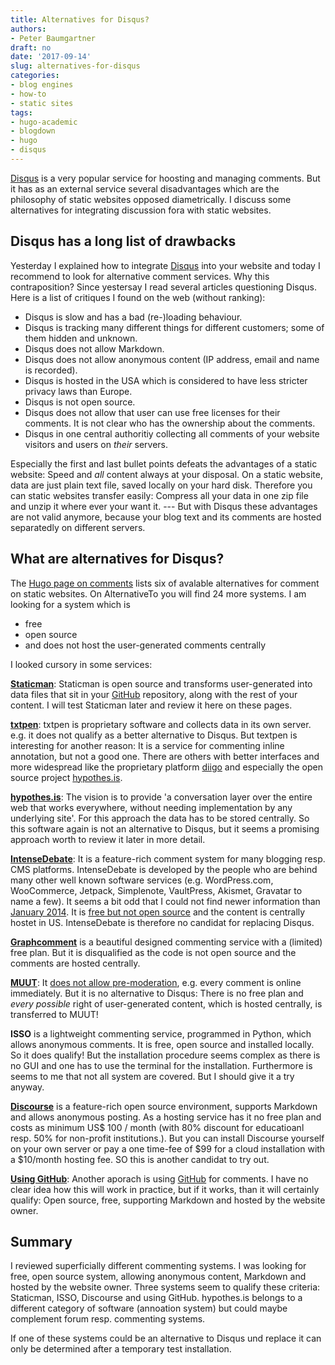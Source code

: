 ```yaml
---
title: Alternatives for Disqus?
authors: 
- Peter Baumgartner
draft: no
date: '2017-09-14'
slug: alternatives-for-disqus
categories:
- blog engines
- how-to
- static sites
tags:
- hugo-academic
- blogdown
- hugo
- disqus
---
```

[Disqus](https://disqus.com/) is a very popular service for hoosting and managing comments. But it has as an external service several disadvantages which are the philosophy of static websites opposed diametrically. I discuss some alternatives for integrating discussion fora with static websites.

<!--more-->

## Disqus has a long list of drawbacks

Yesterday I explained how to integrate [Disqus](https://disqus.com/) into your website and today I recommend to look for alternative comment services. Why this contraposition? Since yestersay I read several articles questioning Disqus. Here is a list of critiques I found on the web (without ranking):

* Disqus is slow and has a bad (re-)loading behaviour.
* Disqus is tracking many different things for different customers; some of them hidden and unknown.
* Disqus does not allow Markdown.
* Disqus does not allow anonymous content  (IP address, email and name is recorded). 
* Disqus is hosted in the USA which is considered to have less stricter privacy laws than Europe.
* Disqus is not open source.
* Disqus does not allow that user can use free licenses for their comments. It is not clear who has the ownership about the comments.
* Disqus in one central authoritiy collecting all comments of your website visitors and users on _their_ servers.

Especially the first and last bullet points defeats the advantages of a static website: Speed and _all_ content always at your disposal. On a static website, data are just plain text file, saved locally on your hard disk. Therefore you can static websites transfer easily: Compress all your data in one zip file and unzip it where ever your want it. --- But with Disqus these advantages are not valid anymore, because your blog text and its comments are hosted separatedly on different servers.

## What are alternatives for Disqus?

The [Hugo page on comments](https://gohugo.io/content-management/comments/#comments-alternatives) lists six of avalable alternatives for comment on static websites. On AlternativeTo you will find 24 more systems. I am looking for a system which is

* free
* open source
* and does not host the user-generated comments centrally

I looked cursory in some services:

**[Staticman](https://staticman.net/)**: Staticman is open source and transforms user-generated into data files that sit in your [GitHub](https://github.com/) repository, along with the rest of your content. I will test Staticman later and review it here on these pages.

**[txtpen](https://txtpen.com/)**: txtpen is proprietary software and collects data in its own server. e.g. it does not qualify as a better alternative to Disqus. But textpen is interesting for another reason: It is a service for commenting inline annotation, but not a good one. There are others with better interfaces and more widespread like the proprietary platform [diigo](https://www.diigo.com/) and especially the open source project [hypothes.is](https://web.hypothes.is/). 

**[hypothes.is](https://web.hypothes.is/)**: The vision is to provide 'a conversation layer over the entire web that works everywhere, without needing implementation by any underlying site'. For this approach the data has to be stored centrally. So this software again  is not an alternative to Disqus, but it seems a promising approach worth to review it later in more detail. 

**[IntenseDebate](http://intensedebate.com/)**: It is a feature-rich comment system for many blogging resp. CMS platforms. IntenseDebate is developed by the people who are behind many other well known software services (e.g. WordPress.com, WooCommerce, Jetpack, Simplenote, VaultPress, Akismet, Gravatar to name a few). It seems a bit odd that I could not find newer information than [January 2014](https://blog.intensedebate.com/). It is [free but not open source](https://intensedebate.com/tos) and the content is centrally hostet in US. IntenseDebate is therefore no candidat for replacing Disqus.

**[Graphcomment](https://graphcomment.com/)** is a beautiful designed commenting service with a (limited) free plan. But it is disqualified as the code is not open source and the comments are hosted centrally.

**[MUUT](https://muut.com/)**: It [does not allow pre-moderation](http://learn.muut.com/faq), e.g. every comment is online immediately. But it is no alternative to Disqus: There is no free plan and _every possible_ right of user-generated content, which is hosted centrally, is transferred to MUUT!

**ISSO** is a lightweight commenting service, programmed in Python, which allows anonymous comments. It is free, open source and installed locally. So it does qualify! But the installation procedure seems complex as there is no GUI and one has to use the terminal for the installation. Furthermore is seems to me that not all system are covered. But I should give it a try anyway.

**[Discourse](https://www.discourse.org/)** is a feature-rich open source environment, supports Markdown and allows anonymous posting. As a hosting service has it no free plan and costs as minimum US$ 100  / month (with 80% discount for educatioanl resp. 50% for non-profit institutions.). But you can install Discourse yourself on your own server or pay a one time-fee of $99 for a cloud installation with a $10/month hosting fee. SO this is another candidat to try out.

**[Using GitHub](http://donw.io/post/github-comments/)**: Another aporach is using [GitHub](https://github.com/) for comments. I have no clear idea how this will work in practice, but if it works, than it will certainly qualify: Open source, free, supporting Markdown and hosted by the website owner.

## Summary

I reviewed superficially different commenting systems. I was looking for free, open source system, allowing anonymous content, Markdown and hosted by the website owner. Three systems seem to qualify these criteria: Staticman, ISSO, Discourse and using GitHub. hypothes.is belongs to a different category of software (annoation system) but could maybe complement forum resp. commenting systems.

If one of these systems could be an alternative to Disqus und replace it can only be determined after a temporary test installation.


